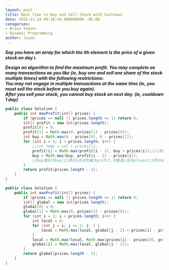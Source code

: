 ```yaml
---
layout: post
title: Best Time to Buy and Sell Stock with Cooldown
date: 2015-11-24 09:18:49.000000000 -05:00
categories:
- Brain teaser
- Dynamic Programming
author: Jason
---
```

<p><strong><em>Say you have an array for which the ith element is the price of a given stock on day i.<br />

Design an algorithm to find the maximum profit. You may complete as many transactions as you like (ie, buy one and sell one share of the stock multiple times) with the following restrictions:<br />
You may not engage in multiple transactions at the same time (ie, you must sell the stock before you buy again).<br />
After you sell your stock, you cannot buy stock on next day. (ie, cooldown 1 day)</em></strong></p>
``` java
public class Solution {
    public int maxProfit(int[] prices) {
        if (prices == null || prices.length <= 1) return 0;
        int[] profit = new int[prices.length];
        profit[0] = 0;
        profit[1] = Math.max(0, prices[1] - prices[0]);
        int buy = Math.max(0 - prices[0], 0 - prices[1]);
        for (int i = 2; i < prices.length; i++) {
            //int temp = val + prices[i];
            profit[i] = Math.max(profit[i - 1], buy + prices[i]);//i天cooldown或i天卖
            buy = Math.max(buy, profit[i - 2] - prices[i]);
            //buy类似于buy[i]表示i天买的最大profit,可能是i天买prices[i]所以减去,也可能i-1天买
        }
        return profit[prices.length - 1];
    }
}
```
``` java
public class Solution {
    public int maxProfit(int[] prices) {
        if (prices == null || prices.length <= 1) return 0;
        int[] global = new int[prices.length];
        global[0] = 0;
        global[1] = Math.max(0, prices[1] - prices[0]);
        for (int i = 2; i < prices.length; i++) {
            int local = 0;
            for (int j = i; j >= 2; j--) {
                local = Math.max(local, global[j - 2] + prices[i] - prices[j]);
            }
            local = Math.max(local, Math.max(prices[i] - prices[0], prices[i] - prices[1]));
            global[i] = Math.max(local, global[i - 1]);
        }
        return global[prices.length - 1];
    }
}
```
